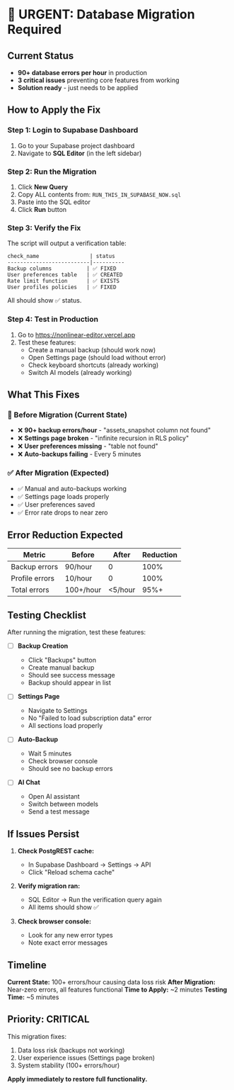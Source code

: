 # 🚨 URGENT: Database Migration Required

## Current Status

- **90+ database errors per hour** in production
- **3 critical issues** preventing core features from working
- **Solution ready** - just needs to be applied

## How to Apply the Fix

### Step 1: Login to Supabase Dashboard

1. Go to your Supabase project dashboard
2. Navigate to **SQL Editor** (in the left sidebar)

### Step 2: Run the Migration

1. Click **New Query**
2. Copy ALL contents from: `RUN_THIS_IN_SUPABASE_NOW.sql`
3. Paste into the SQL editor
4. Click **Run** button

### Step 3: Verify the Fix

The script will output a verification table:

```
check_name                | status
--------------------------|----------
Backup columns           | ✅ FIXED
User preferences table   | ✅ CREATED
Rate limit function      | ✅ EXISTS
User profiles policies   | ✅ FIXED
```

All should show ✅ status.

### Step 4: Test in Production

1. Go to https://nonlinear-editor.vercel.app
2. Test these features:
   - Create a manual backup (should work now)
   - Open Settings page (should load without error)
   - Check keyboard shortcuts (already working)
   - Switch AI models (already working)

## What This Fixes

### 🔴 Before Migration (Current State)

- ❌ **90+ backup errors/hour** - "assets_snapshot column not found"
- ❌ **Settings page broken** - "infinite recursion in RLS policy"
- ❌ **User preferences missing** - "table not found"
- ❌ **Auto-backups failing** - Every 5 minutes

### ✅ After Migration (Expected)

- ✅ Manual and auto-backups working
- ✅ Settings page loads properly
- ✅ User preferences saved
- ✅ Error rate drops to near zero

## Error Reduction Expected

| Metric         | Before    | After   | Reduction |
| -------------- | --------- | ------- | --------- |
| Backup errors  | 90/hour   | 0       | 100%      |
| Profile errors | 10/hour   | 0       | 100%      |
| Total errors   | 100+/hour | <5/hour | 95%+      |

## Testing Checklist

After running the migration, test these features:

- [ ] **Backup Creation**
  - Click "Backups" button
  - Create manual backup
  - Should see success message
  - Backup should appear in list

- [ ] **Settings Page**
  - Navigate to Settings
  - No "Failed to load subscription data" error
  - All sections load properly

- [ ] **Auto-Backup**
  - Wait 5 minutes
  - Check browser console
  - Should see no backup errors

- [ ] **AI Chat**
  - Open AI assistant
  - Switch between models
  - Send a test message

## If Issues Persist

1. **Check PostgREST cache:**
   - In Supabase Dashboard → Settings → API
   - Click "Reload schema cache"

2. **Verify migration ran:**
   - SQL Editor → Run the verification query again
   - All items should show ✅

3. **Check browser console:**
   - Look for any new error types
   - Note exact error messages

## Timeline

**Current State:** 100+ errors/hour causing data loss risk
**After Migration:** Near-zero errors, all features functional
**Time to Apply:** ~2 minutes
**Testing Time:** ~5 minutes

## Priority: CRITICAL

This migration fixes:

1. Data loss risk (backups not working)
2. User experience issues (Settings page broken)
3. System stability (100+ errors/hour)

**Apply immediately to restore full functionality.**

